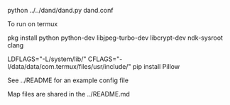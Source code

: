 
python ../../dand/dand.py dand.conf 

To run on termux

pkg install python python-dev libjpeg-turbo-dev libcrypt-dev ndk-sysroot clang

LDFLAGS="-L/system/lib/" CFLAGS="-I/data/data/com.termux/files/usr/include/" pip install Pillow

See ../README for an example config file

Map files are shared in the ../README.md




